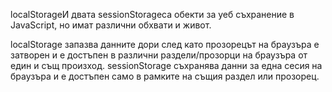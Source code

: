localStorageИ двата sessionStorageса обекти за уеб съхранение в JavaScript, но имат различни обхвати и живот.

localStorage запазва данните дори след като прозорецът на браузъра е затворен и е достъпен в различни раздели/прозорци на браузъра от един и същ произход.
sessionStorage съхранява данни за една сесия на браузъра и е достъпен само в рамките на същия раздел или прозорец.
